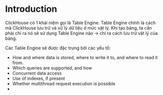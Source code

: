 ---
---
# Introduction

ClickHouse có 1 khái niệm gọi là Table Engine. Table Engine chính là cách mà ClickHouse lưu trữ và xử lý dữ liệu ở mức vật lý. Khi tạo bảng, ta cần phải chỉ ra nó sẽ sử dụng Table Engine nào -> chỉ ra cách lưu trữ vật lý của bảng.

Các Table Engine sẽ được đặc trưng bởi các yếu tố:
- How and where data is stored, where to write it to, and where to read it from.
- Which queries are supported, and how
- Concurrent data access
- Use of indexes, if present
- Whether multithread request execution is possible
- 